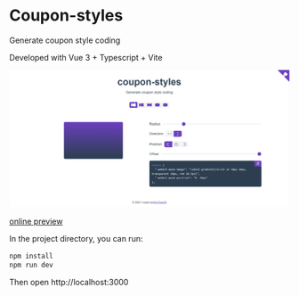 # Coupon-styles

Generate coupon style coding

Developed with Vue 3 + Typescript + Vite

![image](./screenshots/indexNew.png)

[online preview](wuchendi.github.io/coupon-styles/)

In the project directory, you can run:

```bash
npm install
npm run dev
```

Then open http://localhost:3000

<!-- ↓ Reference -->
<!-- https://github.com/XboxYan/coupon -->
